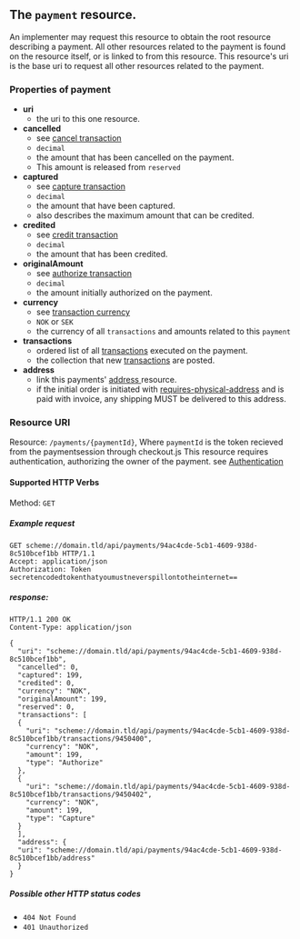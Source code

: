 ## The `payment` resource.
An implementer may request this resource to obtain the root resource describing a payment.
All other resources related to the payment is found on the resource itself, or is linked to from this resource.
This resource's uri is the base uri to request all other resources related to the payment.

### Properties of payment
 * **uri**
    * the uri to this one resource.
 * **cancelled**
    * see [cancel transaction](transaction/#cancel)
    * `decimal`
    * the amount that has been cancelled on the payment.
    * This amount is released from `reserved`    
 * **captured**
    * see [capture transaction](transaction/#capture)
    * `decimal`
    * the amount that have been captured.
    * also describes the maximum amount that can be credited.
 * **credited**
    * see [credit transaction](transaction/#credit)
    * `decimal`
    * the amount that has been credited.
 * **originalAmount**
    * see [authorize transaction](transaction/#authorize)    
    * `decimal`
    * the amount initially authorized on the payment.
 * **currency**
    * see [transaction currency](transaction/#currency)    
    * `NOK` or `SEK`
    * the currency of all `transactions` and amounts related to this `payment`
 * **transactions**
    * ordered list of all [transactions](transaction) executed on the payment.
    * the collection that new [transactions](transaction) are posted.
 * **address**
    * link this payments' [address ](address) resource.
    * if the initial order is initiated with [requires-physical-address](configurationReference/#requires-physical-address) and is paid with invoice, any shipping MUST be delivered to this address.



### Resource URI
Resource:  `/payments/{paymentId}`, Where `paymentId` is the token recieved from the paymentsession through checkout.js
This resource requires authentication, authorizing the owner of the payment. see [Authentication](authentication/#back-end-authentication)

#### Supported HTTP Verbs
Method:    `GET`


##### Example request
```HTTP
GET scheme://domain.tld/api/payments/94ac4cde-5cb1-4609-938d-8c510bcef1bb HTTP/1.1
Accept: application/json
Authorization: Token secretencodedtokenthatyoumustneverspillontotheinternet==
```
##### response:
```HTTP
HTTP/1.1 200 OK
Content-Type: application/json

{
  "uri": "scheme://domain.tld/api/payments/94ac4cde-5cb1-4609-938d-8c510bcef1bb",
  "cancelled": 0,
  "captured": 199,
  "credited": 0,
  "currency": "NOK",
  "originalAmount": 199,
  "reserved": 0,
  "transactions": [
  {
    "uri": "scheme://domain.tld/api/payments/94ac4cde-5cb1-4609-938d-8c510bcef1bb/transactions/9450400",
    "currency": "NOK",
    "amount": 199,
    "type": "Authorize"
  },
  {
    "uri": "scheme://domain.tld/api/payments/94ac4cde-5cb1-4609-938d-8c510bcef1bb/transactions/9450402",
    "currency": "NOK",
    "amount": 199,
    "type": "Capture"
  }
  ],
  "address": {
  "uri": "scheme://domain.tld/api/payments/94ac4cde-5cb1-4609-938d-8c510bcef1bb/address"
  }
}
```
##### Possible other HTTP status codes
 * `404 Not Found`
 * `401 Unauthorized`
